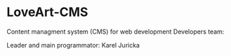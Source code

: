 LoveArt-CMS
===========

Content managment system (CMS) for web development
Developers team:

Leader and main programmator: Karel Juricka
